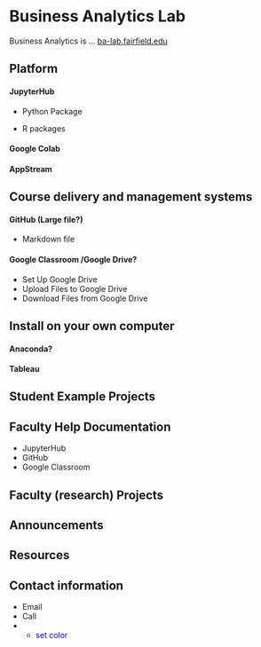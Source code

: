 # Business Analytics Lab

Business Analytics is ... [ba-lab.fairfield.edu](ba-lab.fairfield.edu)

## Platform
 
#### JupyterHub 
+ Python Package

+ R packages

#### Google Colab

#### AppStream


## Course delivery and management systems

#### GitHub (Large file?)
+ Markdown file

#### Google Classroom /Google Drive?
+ Set Up Google Drive
+ Upload Files to Google Drive
+ Download Files from Google Drive

## Install on your own computer
#### Anaconda?
#### Tableau

## Student Example Projects
## Faculty Help Documentation
+ JupyterHub
+ GitHub
+ Google Classroom
## Faculty (research) Projects
## Announcements
## Resources
## Contact information
+ Email
+ Call
+ - <span style="color:blue"> set color </span>
